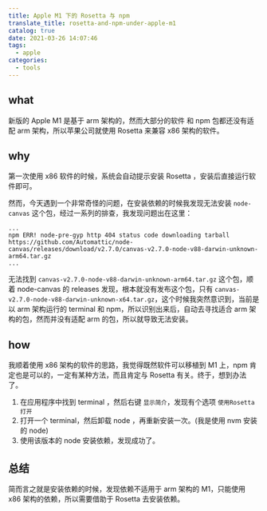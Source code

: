 ```yaml
---
title: Apple M1 下的 Rosetta 与 npm
translate_title: rosetta-and-npm-under-apple-m1
catalog: true
date: 2021-03-26 14:07:46
tags:
  - apple
categories:
  - tools
---
```


## what

新版的 Apple M1 是基于 arm 架构的，然而大部分的软件 和 npm 包都还没有适配 arm 架构，所以苹果公司就使用 Rosetta 来兼容 x86 架构的软件。

## why

第一次使用 x86 软件的时候，系统会自动提示安装 Rosetta ，安装后直接运行软件即可。

然而，今天遇到一个非常奇怪的问题，在安装依赖的时候我发现无法安装 `node-canvas` 这个包，经过一系列的排查，我发现问题出在这里：

```shell
...
npm ERR! node-pre-gyp http 404 status code downloading tarball https://github.com/Automattic/node-canvas/releases/download/v2.7.0/canvas-v2.7.0-node-v88-darwin-unknown-arm64.tar.gz
...
```

无法找到 `canvas-v2.7.0-node-v88-darwin-unknown-arm64.tar.gz` 这个包，顺着 node-canvas 的 releases 发现，根本就没有发布这个包，只有 `canvas-v2.7.0-node-v88-darwin-unknown-x64.tar.gz`，这个时候我突然意识到，当前是以 arm 架构运行的 terminal 和 npm，所以识别出来后，自动去寻找适合 arm 架构的包，然而并没有适配 arm 的包，所以就导致无法安装。

## how

我顺着使用 x86 架构的软件的思路，我觉得既然软件可以移植到 M1 上，npm 肯定也是可以的，一定有某种方法，而且肯定与 Rosetta 有关。终于，想到办法了。

1. 在应用程序中找到 terminal ，然后右键 `显示简介`，发现有个选项 `使用Rosetta打开`
2. 打开一个 terminal，然后卸载 node ，再重新安装一次。(我是使用 nvm 安装的 node)
3. 使用该版本的 node 安装依赖，发现成功了。


## 总结

简而言之就是安装依赖的时候，发现依赖不适用于 arm 架构的 M1，只能使用 x86 架构的依赖，所以需要借助于 Rosetta 去安装依赖。